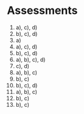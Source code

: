 

Assessments
===========

1.  a), c), d)
2.  b), c), d)
3.  a)
4.  a), c), d)
5.  b), c), d)
6.  a), b), c), d)
7.  c), d)
8.  a), b), c)
9.  b), c)
10. b), c), d)
11. a), b), c)
12. b), c)
13. b), c)

